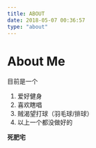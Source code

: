 ```yaml
---
title: ABOUT
date: 2018-05-07 00:36:57
type: "about"
---
```


# About Me

目前是一个

1. 爱好健身
2. 喜欢瞎唱
3. 贼渴望打球（羽毛球/排球）
4. 以上一个都没做好的

**死肥宅**



